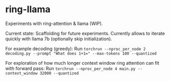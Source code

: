 # ring-llama

Experiments with ring-attention & llama (WIP).

Current state: Scaffolding for future experiments.
Currently allows to iterate quickly with llama 7b (optionally skip initialization).

For example decoding (greedy):
Run `torchrun --nproc_per_node 2 decoding.py --prompt "What does 1+1=" --max-tokens 100 --quantized`

For exploration of how much longer context window ring attention can fit with forward pass:
Run `torchrun --nproc_per_node 4 main.py --context_window 32000 --quantized`

